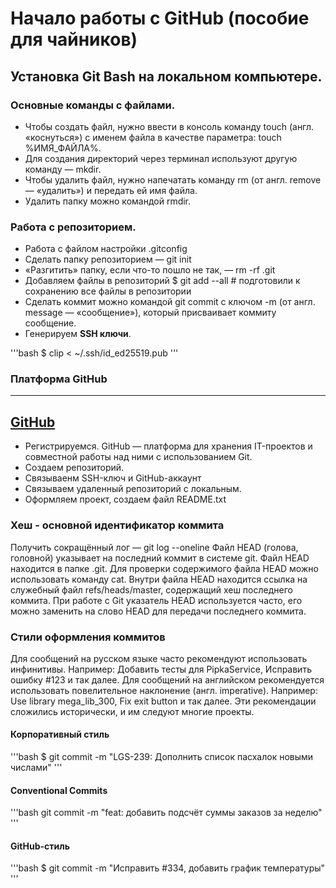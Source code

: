 # Начало работы с GitHub (пособие для чайников)

## Установка Git Bash на локальном компьютере.

### Основные команды с файлами.

- Чтобы создать файл, нужно ввести в консоль команду touch (англ. «коснуться») с именем файла в качестве параметра: touch %ИМЯ_ФАЙЛА%.
- Для создания директорий через терминал используют другую команду — mkdir.
- Чтобы удалить файл, нужно напечатать команду rm (от англ. remove — «удалить») и передать ей имя файла.
- Удалить папку можно командой rmdir.

### Работа с репозиторием.

- Работа с файлом настройки .gitconfig
- Сделать папку репозиторием — git init
- «Разгитить» папку, если что-то пошло не так, — rm -rf .git
- Добавляем файлы в репозиторий $ git add --all # подготовили к сохранению все файлы в репозитории
- Сделать коммит можно командой git commit c ключом -m (от англ. message — «сообщение»), который присваивает коммиту сообщение.
- Генерируем **SSH ключи**. 

'''bash
    $ clip < ~/.ssh/id_ed25519.pub
'''

### Платформа GitHub

---
[GitHub](https://github.com)
---
- Регистрируемся. GitHub — платформа для хранения IT-проектов и совместной работы над ними с использованием Git. 
- Создаем репозиторий.
- Связываенм SSH-ключ и GitHub-аккаунт
- Связываем удаленный репозиторий с локальным.
- Оформляем проект, создаем файл README.txt

### Хеш - основной идентификатор коммита

Получить сокращённый лог — git log --oneline
Файл HEAD (голова, головной) указывает на последний коммит в системе git.
Файл HEAD находится в папке .git.
Для проверки содержимого файла HEAD можно использовать команду cat.
Внутри файла HEAD находится ссылка на служебный файл refs/heads/master, содержащий хеш последнего коммита.
При работе с Git указатель HEAD используется часто, его можно заменить на слово HEAD для передачи последнего коммита.

### Стили оформления коммитов

Для сообщений на русском языке часто рекомендуют использовать инфинитивы. Например: Добавить тесты для PipkaService, Исправить ошибку #123 и так далее.
Для сообщений на английском рекомендуется использовать повелительное наклонение (англ. imperative). Например: Use library mega_lib_300, Fix exit button и так далее.
Эти рекомендации сложились исторически, и им следуют многие проекты.

#### Корпоративный стиль

'''bash
$ git commit -m "LGS-239: Дополнить список пасхалок новыми числами"
'''

#### Conventional Commits

'''bash
git commit -m "feat: добавить подсчёт суммы заказов за неделю"
'''

#### GitHub-стиль

'''bash
$ git commit -m "Исправить #334, добавить график температуры"
'''

